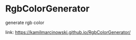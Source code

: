 # RgbColorGenerator
generate rgb color

link: https://kamilmarcinowski.github.io/RgbColorGenerator/
